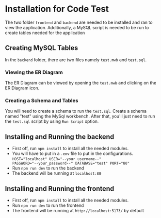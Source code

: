 # Installation for Code Test

The two folder <code>frontend</code> and <code>backend</code> are needed to be installed and ran to view the application. Additionally, a MySQL script is needed to be run to create tables needed for the application

## Creating MySQL Tables

In the <code>backend</code> folder, there are two files namely <code>test.mwb</code> and <code>test.sql</code>. 

### Viewing the ER Diagram
The ER Diagram can be viewed by opening the <code>test.mwb</code> and clicking on the ER Diagram icon.

### Creating a Schema and Tables
You will need to create a schema to run the <code>test.sql</code>. Create a schema named "test" using the MySql workbench. After that, you'll just need to run the <code>test.sql</code> script by using <code>Run Script</code> option. 

## Installing and Running the backend

 - First off, run <code>npm install</code> to install all the needed modules.
 - You will have to put in a <code>.env</code> file to put in the configurations.
<code>HOST="localhost"
USER="--your_username--"
PASSWORD="--your_password--"
DATABASE="test"
PORT="80" </code>
 - Run <code>npm run dev</code> to run the backend
 - The backend will be running at <code>localhost:80</code>

## Installing and Running the frontend

 - First off, run <code>npm install</code> to install all the needed modules.
 - Run <code>npm run dev</code> to run the frontend
 - The frontend will be running at <code>http://localhost:5173/</code> by default

